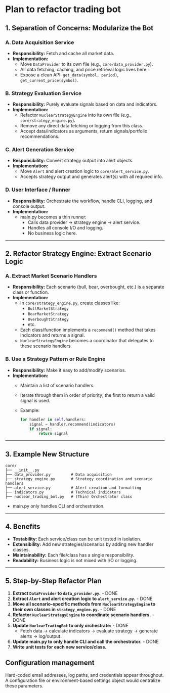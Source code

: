 # Plan to refactor trading bot

## 1. **Separation of Concerns: Modularize the Bot**

### **A. Data Acquisition Service**

- **Responsibility:** Fetch and cache all market data.
- **Implementation:**  
  - Move `DataProvider` to its own file (e.g., `core/data_provider.py`).
  - All data fetching, caching, and price retrieval logic lives here.
  - Expose a clean API: `get_data(symbol, period)`, `get_current_price(symbol)`.

### **B. Strategy Evaluation Service**

- **Responsibility:** Purely evaluate signals based on data and indicators.
- **Implementation:**  
  - Refactor `NuclearStrategyEngine` into its own file (e.g., `core/strategy_engine.py`).
  - Remove any direct data fetching or logging from this class.
  - Accept data/indicators as arguments, return signals/portfolio recommendations.

### **C. Alert Generation Service**

- **Responsibility:** Convert strategy output into alert objects.
- **Implementation:**  
  - Move `Alert` and alert creation logic to `core/alert_service.py`.
  - Accepts strategy output and generates alert(s) with all required info.

### **D. User Interface / Runner**

- **Responsibility:** Orchestrate the workflow, handle CLI, logging, and console output.
- **Implementation:**  
  - main.py becomes a thin runner:  
    - Calls data provider → strategy engine → alert service.
    - Handles all console I/O and logging.
    - No business logic here.

---

## 2. **Refactor Strategy Engine: Extract Scenario Logic**

### **A. Extract Market Scenario Handlers**

- **Responsibility:** Each scenario (bull, bear, overbought, etc.) is a separate class or function.
- **Implementation:**  
  - In `core/strategy_engine.py`, create classes like:
    - `BullMarketStrategy`
    - `BearMarketStrategy`
    - `OverboughtStrategy`
    - etc.
  - Each class/function implements a `recommend()` method that takes indicators and returns a signal.
  - `NuclearStrategyEngine` becomes a coordinator that delegates to these scenario handlers.

### **B. Use a Strategy Pattern or Rule Engine**

- **Responsibility:** Make it easy to add/modify scenarios.
- **Implementation:**  
  - Maintain a list of scenario handlers.
  - Iterate through them in order of priority; the first to return a valid signal is used.
  - Example:

    ```python
    for handler in self.handlers:
        signal = handler.recommend(indicators)
        if signal:
            return signal
    ```

---

## 3. **Example New Structure**

```
core/
├── __init__.py
├── data_provider.py         # Data acquisition
├── strategy_engine.py       # Strategy coordination and scenario handlers
├── alert_service.py         # Alert creation and formatting
├── indicators.py            # Technical indicators
├── nuclear_trading_bot.py   # (Thin) Orchestrator class
```

- main.py only handles CLI and orchestration.

---

## 4. **Benefits**

- **Testability:** Each service/class can be unit tested in isolation.
- **Extensibility:** Add new strategies/scenarios by adding new handler classes.
- **Maintainability:** Each file/class has a single responsibility.
- **Readability:** Business logic is not mixed with I/O or logging.

---

## 5. **Step-by-Step Refactor Plan**

1. **Extract `DataProvider` to `data_provider.py`.** - DONE
2. **Extract `Alert` and alert creation logic to `alert_service.py`.** - DONE
3. **Move all scenario-specific methods from `NuclearStrategyEngine` to their own classes in `strategy_engine.py`.** - DONE
4. **Refactor `NuclearStrategyEngine` to coordinate scenario handlers.** - DONE
5. **Update `NuclearTradingBot` to only orchestrate:** - DONE
    - Fetch data → calculate indicators → evaluate strategy → generate alerts → log/output.
6. **Update main.py to only handle CLI and call the orchestrator.** - DONE
7. **Write unit tests for each new service/class.**

## Configuration management

Hard-coded email addresses, log paths, and credentials appear throughout. A configuration file or environment-based settings object would centralize these parameters.

